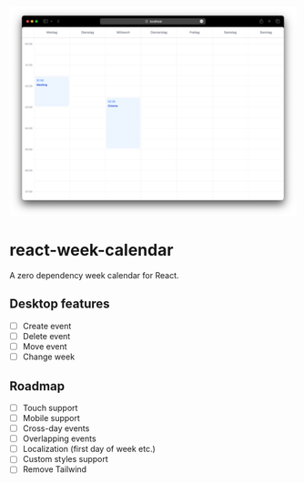 ![Example](.github/example.png)

# react-week-calendar

A zero dependency week calendar for React.

## Desktop features

- [ ] Create event
- [ ] Delete event
- [ ] Move event
- [ ] Change week

## Roadmap

- [ ] Touch support
- [ ] Mobile support
- [ ] Cross-day events
- [ ] Overlapping events
- [ ] Localization (first day of week etc.)
- [ ] Custom styles support
- [ ] Remove Tailwind
